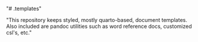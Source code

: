 "# .templates" 
 
"This repository keeps styled, mostly quarto-based, document templates. Also included are pandoc utilities such as word reference docs, customized csl's, etc." 
